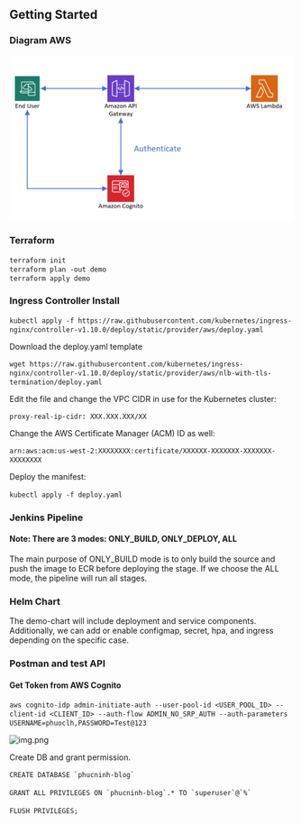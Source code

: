 ## Getting Started

### Diagram AWS
![img_1.png](img_1.png)

### Terraform
```
terraform init
terraform plan -out demo
terraform apply demo

```

### Ingress Controller Install
```
kubectl apply -f https://raw.githubusercontent.com/kubernetes/ingress-nginx/controller-v1.10.0/deploy/static/provider/aws/deploy.yaml
```

Download the deploy.yaml template
```
wget https://raw.githubusercontent.com/kubernetes/ingress-nginx/controller-v1.10.0/deploy/static/provider/aws/nlb-with-tls-termination/deploy.yaml
```
Edit the file and change the VPC CIDR in use for the Kubernetes cluster:
```
proxy-real-ip-cidr: XXX.XXX.XXX/XX
```
Change the AWS Certificate Manager (ACM) ID as well:

```
arn:aws:acm:us-west-2:XXXXXXXX:certificate/XXXXXX-XXXXXXX-XXXXXXX-XXXXXXXX
```

Deploy the manifest:

```kubectl apply -f deploy.yaml```

### Jenkins Pipeline
#### Note: There are 3 modes: ONLY_BUILD, ONLY_DEPLOY, ALL
The main purpose of ONLY_BUILD mode is to only build the source and push the image to ECR before deploying the stage. If we choose the ALL mode, the pipeline will run all stages.

### Helm Chart
The demo-chart will include deployment and service components. Additionally, we can add or enable configmap, secret, hpa, and ingress depending on the specific case.
### Postman and test API

#### Get Token from AWS Cognito

```
aws cognito-idp admin-initiate-auth --user-pool-id <USER_POOL_ID> --client-id <CLIENT_ID> --auth-flow ADMIN_NO_SRP_AUTH --auth-parameters USERNAME=phuoclh,PASSWORD=Test@123
```
![img.png](img.png)

Create DB and grant permission.

```
CREATE DATABASE `phucninh-blog`

GRANT ALL PRIVILEGES ON `phucninh-blog`.* TO `superuser`@`%`

FLUSH PRIVILEGES;

```